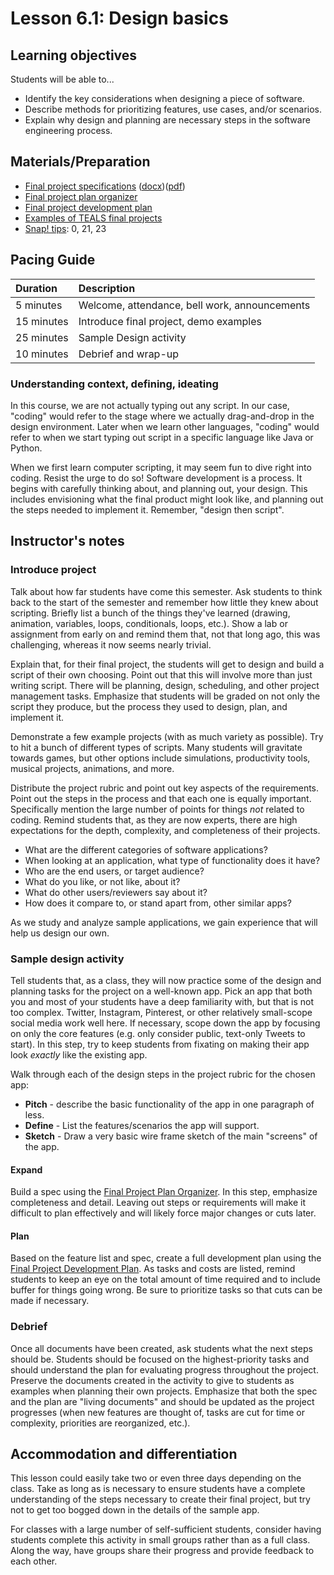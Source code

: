# Lesson 6.1: Design basics

## Learning objectives

Students will be able to...

* Identify the key considerations when designing a piece of software.
* Describe methods for prioritizing features, use cases, and/or scenarios.
* Explain why design and planning are necessary steps in the software engineering process.

## Materials/Preparation

* [Final project specifications][] ([docx][])([pdf][])
* [Final project plan organizer][]
* [Final project development plan][]
* [Examples of TEALS final projects](https://youtu.be/aV6LFVXxd34)
* [Snap! tips][]: 0, 21, 23

## Pacing Guide

| Duration  | Description                                   |
| :--------- | :-------------------------------------- |
| 5 minutes | Welcome, attendance, bell work, announcements |
| 15 minutes | Introduce final project, demo examples |
| 25 minutes | Sample Design activity |
| 10 minutes | Debrief and wrap-up|

### Understanding context, defining, ideating

In this course, we are not actually typing out any script.  In our case, "coding" would refer to the stage where we actually drag-and-drop in the design environment. Later when we learn other languages, "coding" would refer to when we start typing out script in a specific language like Java or Python.

When we first learn computer scripting, it may seem fun to dive right into coding. Resist the urge to do so! Software development is a process. It begins with carefully thinking about, and planning out, your design. This includes envisioning what the final product might look like, and planning out the steps needed to implement it. Remember, "design then script".  

## Instructor's notes

### Introduce project

Talk about how far students have come this semester. Ask students to think back to the start of the semester and remember how little they knew about scripting. Briefly list a bunch of the things they've learned (drawing, animation, variables, loops, conditionals, loops, etc.). Show a lab or assignment from early on and remind them that, not that long ago, this was challenging, whereas it now seems nearly trivial.

Explain that, for their final project, the students will get to design and build a script of their own choosing. Point out that this will involve more than just writing script. There will be planning, design, scheduling, and other project management tasks. Emphasize that students will be graded on not only the script they produce, but the process they used to design, plan, and implement it.

Demonstrate a few example projects (with as much variety as possible). Try to hit a bunch of different types of scripts. Many students will gravitate towards games, but other options include simulations, productivity tools, musical projects, animations, and more.

Distribute the project rubric and point out key aspects of the requirements. Point out the steps in the process and that each one is equally important. Specifically mention the large number of points for things _not_ related to coding. Remind students that, as they are now experts, there are high expectations for the depth, complexity, and completeness of their projects.

* What are the different categories of software applications?
* When looking at an application, what type of functionality does it have?
* Who are the end users, or target audience?
* What do you like, or not like, about it?
* What do other users/reviewers say about it?
* How does it compare to, or stand apart from, other similar apps?

As we study and analyze sample applications, we gain experience that will help us design our own.

### Sample design activity

Tell students that, as a class, they will now practice some of the design and planning tasks for the project on a well-known app. Pick an app that both you and most of your students have a deep familiarity with, but that is not too complex. Twitter, Instagram, Pinterest, or other relatively small-scope social media work well here. If necessary, scope down the app by focusing on only the core features (e.g. only consider public, text-only Tweets to start). In this step, try to keep students from fixating on making their app look _exactly_ like the existing app.

Walk through each of the design steps in the project rubric for the chosen app:

* **Pitch** - describe the basic functionality of the app in one paragraph of less.
* **Define** - List the features/scenarios the app will support.
* **Sketch** - Draw a very basic wire frame sketch of the main "screens" of the app.

#### Expand

Build a spec using the [Final Project Plan Organizer][]. In this step, emphasize completeness and detail. Leaving out steps or requirements will make it difficult to plan effectively and will likely force major changes or cuts later.

#### Plan

Based on the feature list and spec, create a full development plan using the [Final Project Development Plan][]. As tasks and costs are listed, remind students to keep an eye on the total amount of time required and to include buffer for things going wrong. Be sure to prioritize tasks so that cuts can be made if necessary.

### Debrief

Once all documents have been created, ask students what the next steps should be. Students should be focused on the highest-priority tasks and should understand the plan for evaluating progress throughout the project. Preserve the documents created in the activity to give to students as examples when planning their own projects. Emphasize that both the spec and the plan are "living documents" and should be updated as the project progresses (when new features are thought of, tasks are cut for time or complexity, priorities are reorganized, etc.).

## Accommodation and differentiation

This lesson could easily take two or even three days depending on the class. Take as long as is necessary to ensure students have a complete understanding of the steps necessary to create their final project, but try not to get too bogged down in the details of the sample app.

For classes with a large number of self-sufficient students, consider having students complete this activity in small groups rather than as a full class. Along the way, have groups share their progress and provide feedback to each other.

[Final Project Plan Organizer]: https://github.com/TEALSK12/introduction-to-computer-science/blob/master/Unit%206%20Word/Final%20Project%20Plan%20Organizer.docx?raw=true
[Final Project Development Plan]: https://github.com/TEALSK12/introduction-to-computer-science/blob/master/Unit%206%20Word/Final%20Project%20Development%20Plan.docx?raw=true
[Final Project Specifications]: project_6.md
[docx]: https://github.com/TEALSK12/introduction-to-computer-science/blob/master/Projects/Projects%20Word/Project%206%20Final%20Project.docx?raw=true
[pdf]: https://github.com/TEALSK12/introduction-to-computer-science/blob/master/Projects/Projects%20PDF/Project%206%20Final%20Project.pdf?raw=true
[Snap! tips]: https://github.com/TEALSK12/introduction-to-computer-science/blob/master/Snap%20Tips.docx?raw=true

